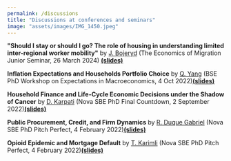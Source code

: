 ```yaml
---
permalink: /discussions
title: "Discussions at conferences and seminars"
image: "assets/images/IMG_1450.jpeg"
---
```



**"Should I stay or should I go? The role of housing in understanding limited inter-regional worker mobility"**
by [J. Bojeryd](https://www.jesperbojeryd.se) (The Economics of Migration Junior Seminar, 26 March 2024) [**(slides)**](/files/Bojeryd_2024_Discussion_LTM_v1.5_27.03.2024.pdf)

**Inflation Expectations and Households Portfolio Choice**
by [Q. Yang](https://www.sfi.ch/en/people/qingyuan-yang) (BSE PhD Workshop on Expectations in Macroeconomics, 4 Oct 2022)[**(slides)**](/files/Yang_2022_Discussion_LTM_v1.pdf)

**Household Finance and Life-Cycle Economic Decisions under the Shadow of Cancer**
by [D. Karpati](https://www.danielkarpati.com) (Nova SBE PhD Final Countdown, 2 September 2022)[**(slides)**](/files/Karpati_2022_Discussion_LTM_v1.1.pdf)

**Public Procurement, Credit, and Firm Dynamics**
by [R. Duque Gabriel](https://www.ricardoduquegabriel.com) (Nova SBE PhD Pitch Perfect, 4 February 2022)[**(slides)**](/files/Gabriel_2022_Discussion_LTM.pdf)

**Opioid Epidemic and Mortgage Default**
by [T. Karimli](https://turalkarimli.github.io) (Nova SBE PhD Pitch Perfect, 4 February 2022)[**(slides)**](/files/Karimli_2022_Discussion_LTM.pdf)



